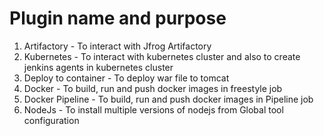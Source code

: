 # Plugin name and purpose
1. Artifactory - To interact with Jfrog Artifactory
2. Kubernetes - To interact with kubernetes cluster and also to create jenkins agents in kubernetes cluster
3. Deploy to container - To deploy war file to tomcat
4. Docker - To build, run and  push docker images in freestyle job
5. Docker Pipeline - To build, run and  push docker images in Pipeline job
6. NodeJs - To install multiple versions of nodejs from Global tool configuration

